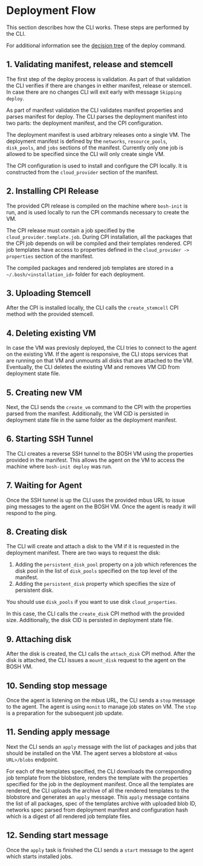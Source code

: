 # Deployment Flow

This section describes how the CLI works. These steps are performed by the CLI.

For additional information see the [decision tree](init-cli-flow.png) of the deploy command.

## 1. Validating manifest, release and stemcell

The first step of the deploy process is validation. As part of that validation the CLI verifies if there are changes in either manifest, release or stemcell. In case there are no changes CLI will exit early with message `Skipping deploy`.

As part of manifest validation the CLI validates manifest properties and parses manifest for deploy. The CLI parses the deployment manifest into two parts: the deployment manifest, and the CPI configuration.

The deployment manifest is used arbitrary releases onto a single VM. The deployment manifest is defined by the `networks`, `resource_pools`, `disk_pools`, and `jobs` sections of the manifest. Currently only one job is allowed to be specified since the CLI will only create single VM.

The CPI configuration is used to install and configure the CPI locally. It is constructed from the `cloud_provider` section of the manifest.

## 2. Installing CPI Release

The provided CPI release is compiled on the machine where `bosh-init` is run, and is used locally to run the CPI commands necessary to create the VM.

The CPI release must contain a job specified by the `cloud_provider.template.job`. During CPI installation, all the packages that the CPI job depends on will be compiled and their templates rendered. CPI job templates have access to properties defined in the `cloud_provider -> properties` section of the manifest.

The compiled packages and rendered job templates are stored in a `~/.bosh/<installation_id>` folder for each deployment.

## 3. Uploading Stemcell

After the CPI is installed locally, the CLI calls the `create_stemcell` CPI method with the provided stemcell.

## 4. Deleting existing VM

In case the VM was previosly deployed, the CLI tries to connect to the agent on the existing VM. If the agent is responsive, the CLI stops services that are running on that VM and unmounts all disks that are attached to the VM. Eventually, the CLI deletes the existing VM and removes VM CID from deployment state file.

## 5. Creating new VM

Next, the CLI sends the `create_vm` command to the CPI with the properties parsed from the manifest. Additionally, the VM CID is persisted in deployment state file in the same folder as the deployment manifest.

## 6. Starting SSH Tunnel

The CLI creates a reverse SSH tunnel to the BOSH VM using the properties provided in the manifest. This allows the agent on the VM to access the machine where `bosh-init deploy` was run.

## 7. Waiting for Agent

Once the SSH tunnel is up the CLI uses the provided mbus URL to issue ping messages to the agent on the BOSH VM. Once the agent is ready it will respond to the ping.

## 8. Creating disk

The CLI will create and attach a disk to the VM if it is requested in the deployment manifest. There are two ways to request the disk:

1. Adding the `persistent_disk_pool` property on a job which references the disk pool in the list of `disk_pools` specified on the top level of the manifest.
2. Adding the `persistent_disk` property which specifies the size of persistent disk.

You should use `disk_pools` if you want to use disk `cloud_properties`.

In this case, the CLI calls the `create_disk` CPI method with the provided size. Additionally, the disk CID is persisted in deployment state file.

## 9. Attaching disk

After the disk is created, the CLI calls the `attach_disk` CPI method. After the disk is attached, the CLI issues a `mount_disk` request to the agent on the BOSH VM.

## 10. Sending stop message

Once the agent is listening on the mbus URL, the CLI sends a `stop` message to the agent. The agent is using `monit` to manage job states on VM. The `stop` is a preparation for the subsequent job update.

## 11. Sending apply message

Next the CLI sends an `apply` message with the list of packages and jobs that should be installed on the VM. The agent serves a blobstore at `<mbus URL>/blobs` endpoint.

For each of the templates specified, the CLI downloads the corresponding job template from the blobstore, renders the template with the properties specified for the job in the deployment manifest. Once all the templates are rendered, the CLI uploads the archive of all the rendered templates to the blobstore and generates an `apply` message. This `apply` message contains the list of all packages, spec of the templates archive with uploaded blob ID, networks spec parsed from deployment manifest and configuration hash which is a digest of all rendered job template files.

## 12. Sending start message

Once the `apply` task is finished the CLI sends a `start` message to the agent which starts installed jobs.
